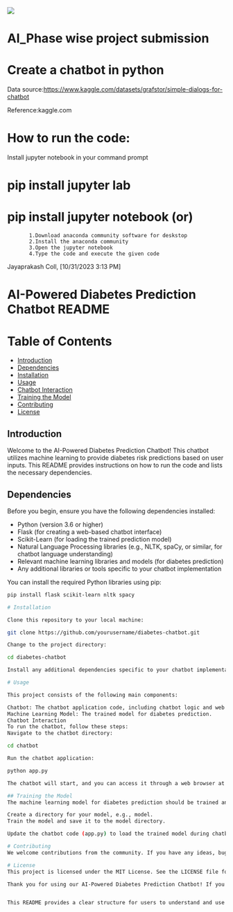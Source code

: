 <img src="https://kriyatec.com/wp-content/uploads/2020/05/chatbot2.jpeg">



# AI_Phase wise project submission
# Create a chatbot in python

Data source:https://www.kaggle.com/datasets/grafstor/simple-dialogs-for-chatbot

Reference:kaggle.com

# How to run the code:
 Install jupyter notebook in your command prompt
 # pip install jupyter lab
  # pip install jupyter notebook (or)
           1.Download anaconda community software for deskstop
           2.Install the anaconda community
           3.Open the jupyter notebook
           4.Type the code and execute the given code

 Jayaprakash Coll, [10/31/2023 3:13 PM]
# AI-Powered Diabetes Prediction Chatbot README

# Table of Contents

- [Introduction](#introduction)
- [Dependencies](#dependencies)
- [Installation](#installation)
- [Usage](#usage)
- [Chatbot Interaction](#chatbot-interaction)
- [Training the Model](#training-the-model)
- [Contributing](#contributing)
- [License](#license)

## Introduction

Welcome to the AI-Powered Diabetes Prediction Chatbot! This chatbot utilizes machine learning to provide diabetes risk predictions based on user inputs. This README provides instructions on how to run the code and lists the necessary dependencies.

## Dependencies

Before you begin, ensure you have the following dependencies installed:

- Python (version 3.6 or higher)
- Flask (for creating a web-based chatbot interface)
- Scikit-Learn (for loading the trained prediction model)
- Natural Language Processing libraries (e.g., NLTK, spaCy, or similar, for chatbot language understanding)
- Relevant machine learning libraries and models (for diabetes prediction)
- Any additional libraries or tools specific to your chatbot implementation

You can install the required Python libraries using pip:

```bash
pip install flask scikit-learn nltk spacy

# Installation

Clone this repository to your local machine:

git clone https://github.com/yourusername/diabetes-chatbot.git

Change to the project directory:

cd diabetes-chatbot

Install any additional dependencies specific to your chatbot implementation. Ensure that you have the necessary machine learning models for diabetes prediction.

# Usage

This project consists of the following main components:

Chatbot: The chatbot application code, including chatbot logic and web interface.
Machine Learning Model: The trained model for diabetes prediction.
Chatbot Interaction
To run the chatbot, follow these steps:
Navigate to the chatbot directory:

cd chatbot

Run the chatbot application:

python app.py

The chatbot will start, and you can access it through a web browser at http://localhost:5000 (or a different address if specified).

## Training the Model
The machine learning model for diabetes prediction should be trained and saved separately. Make sure to train the model using the relevant dataset and preprocessing steps before deploying it with the chatbot.

Create a directory for your model, e.g., model.
Train the model and save it to the model directory.

Update the chatbot code (app.py) to load the trained model during chatbot interactions.

# Contributing
We welcome contributions from the community. If you have any ideas, bug fixes, or improvements to the chatbot or prediction model, please submit a pull request. Make sure to follow our contribution guidelines.

# License
This project is licensed under the MIT License. See the LICENSE file for more details.

Thank you for using our AI-Powered Diabetes Prediction Chatbot! If you have any questions or need further assistance, feel free to contact us at contact@example.com.


This README provides a clear structure for users to understand and use your AI-powered diabetes prediction chatbot. Make sure to replace the placeholders with your actual project details, and ensure that your code and project structure are organized accordingly.
 
